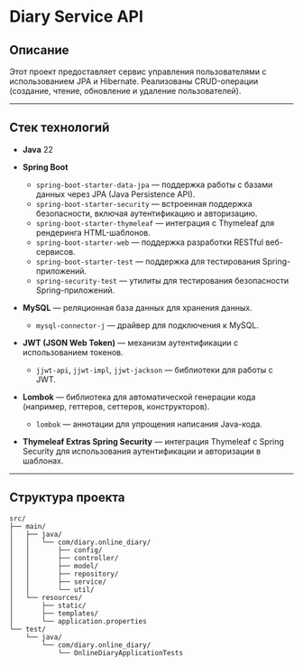 # Diary Service API

## Описание
Этот проект предоставляет сервис управления пользователями с использованием JPA и Hibernate. Реализованы CRUD-операции (создание, чтение, обновление и удаление пользователей).

---

## Стек технологий
- **Java** 22
- **Spring Boot**
    - `spring-boot-starter-data-jpa` — поддержка работы с базами данных через JPA (Java Persistence API).
    - `spring-boot-starter-security` — встроенная поддержка безопасности, включая аутентификацию и авторизацию.
    - `spring-boot-starter-thymeleaf` — интеграция с Thymeleaf для рендеринга HTML-шаблонов.
    - `spring-boot-starter-web` — поддержка разработки RESTful веб-сервисов.
    - `spring-boot-starter-test` — поддержка для тестирования Spring-приложений.
    - `spring-security-test` — утилиты для тестирования безопасности Spring-приложений.

- **MySQL** — реляционная база данных для хранения данных.
    - `mysql-connector-j` — драйвер для подключения к MySQL.

- **JWT (JSON Web Token)** — механизм аутентификации с использованием токенов.
    - `jjwt-api`, `jjwt-impl`, `jjwt-jackson` — библиотеки для работы с JWT.

- **Lombok** — библиотека для автоматической генерации кода (например, геттеров, сеттеров, конструкторов).
    - `lombok` — аннотации для упрощения написания Java-кода.

- **Thymeleaf Extras Spring Security** — интеграция Thymeleaf с Spring Security для использования аутентификации и авторизации в шаблонах.


---

## Структура проекта
```plaintext
src/
├── main/
│   ├── java/
│   │   └── com/diary.online_diary/
│   │       ├── config/
│   │       ├── controller/
│   │       ├── model/
│   │       ├── repository/
│   │       ├── service/
│   │       └── util/
│   └── resources/
│       ├── static/
│       ├── templates/
│       └── application.properties
└── test/
    └── java/
        └── com/diary.online_diary/
            └── OnlineDiaryApplicationTests